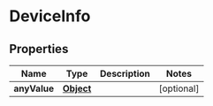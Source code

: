 

# DeviceInfo

## Properties

Name | Type | Description | Notes
------------ | ------------- | ------------- | -------------
**anyValue** | [**Object**](.md) |  |  [optional]



